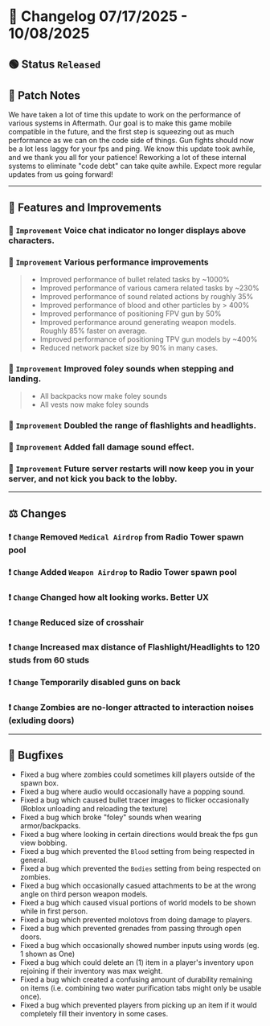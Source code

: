# 📑 Changelog 07/17/2025 - 10/08/2025

## 🟢 Status `Released`

## 💬 Patch Notes
We have taken a lot of time this update to work on the performance of various systems in Aftermath. Our goal is to make this game mobile compatible in the future, and the first step is squeezing out as much performance as we can on the code side of things.
Gun fights should now be a lot less laggy for your fps and ping. We know this update took awhile, and we thank you all for your patience! Reworking a lot of these internal systems to eliminate "code debt" can take quite awhile. Expect more regular updates from us going forward!
________

## 📢 Features and Improvements

### 🔼 `Improvement` Voice chat indicator no longer displays above characters.

### 🔼 `Improvement` Various performance improvements
>- Improved performance of bullet related tasks by ~1000%
>- Improved performance of various camera related tasks by ~230%
>- Improved performance of sound related actions by roughly 35%
>- Improved performance of blood and other particles by > 400%
>- Improved performance of positioning FPV gun by 50%
>- Improved performance around generating weapon models. Roughly 85% faster on average.
>- Improved performance of positioning TPV gun models by ~400%
>- Reduced network packet size by 90% in many cases.

### 🔼 `Improvement` Improved foley sounds when stepping and landing.
>- All backpacks now make foley sounds
>- All vests now make foley sounds

### 🔼 `Improvement` Doubled the range of flashlights and headlights.

### 🔼 `Improvement` Added fall damage sound effect.

### 🔼 `Improvement` Future server restarts will now keep you in your server, and not kick you back to the lobby.

________

## ⚖️ Changes

### ❗ `Change` Removed `Medical Airdrop` from Radio Tower spawn pool

### ❗ `Change` Added `Weapon Airdrop` to Radio Tower spawn pool

### ❗ `Change` Changed how alt looking works. Better UX

### ❗ `Change` Reduced size of crosshair

### ❗ `Change` Increased max distance of Flashlight/Headlights to 120 studs from 60 studs

### ❗ `Change` Temporarily disabled guns on back

### ❗ `Change` Zombies are no-longer attracted to interaction noises (exluding doors)
________

## 🐛 Bugfixes
- Fixed a bug where zombies could sometimes kill players outside of the spawn box.
- Fixed a bug where audio would occasionally have a popping sound.
- Fixed a bug which caused bullet tracer images to flicker occasionally (Roblox unloading and reloading the texture)
- Fixed a bug which broke "foley" sounds when wearing armor/backpacks.
- Fixed a bug where looking in certain directions would break the fps gun view bobbing.
- Fixed a bug which prevented the `Blood` setting from being respected in general.
- Fixed a bug which prevented the `Bodies` setting from being respected on zombies.
- Fixed a bug which occasionally casued attachments to be at the wrong angle on third person weapon models.
- Fixed a bug which caused visual portions of world models to be shown while in first person.
- Fixed a bug which prevented molotovs from doing damage to players.
- Fixed a bug which prevented grenades from passing through open doors.
- Fixed a bug which occasionally showed number inputs using words (eg. 1 shown as One)
- Fixed a bug which could delete an (1) item in a player's inventory upon rejoining if their inventory was max weight.
- Fixed a bug which created a confusing amount of durability remaining on items (i.e. combining two water purification tabs might only be usable once).
- Fixed a bug which prevented players from picking up an item if it would completely fill their inventory in some cases.
